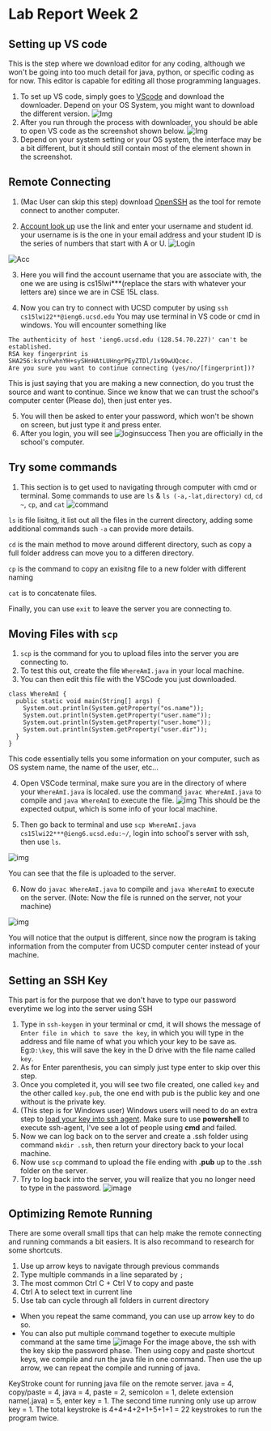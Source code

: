 # Lab Report Week 2

## Setting up VS code

This is the step where we download editor for any coding, although we won't be going into too much detail for java, python, or specific coding as for now. This editor is capable for editing all those programming languages.

1. To set up VS code, simply goes to [VScode](https://code.visualstudio.com/) and download the downloader. Depend on your OS System, you might want to download the different version.
![Img](VScodedownload.png)
2. After you run through the process with downloader, you should be able to open VS code as the screenshot shown below.
![Img](VSpage.png)
3. Depend on your system setting or your OS system, the interface may be a bit different, but it should still contain most of the element shown in the screenshot.


## Remote Connecting

1. (Mac User can skip this step) download [OpenSSH](https://docs.microsoft.com/en-us/windows-server/administration/openssh/openssh_install_firstuse) as the tool for remote connect to another computer.

2. [Account look up](https://sdacs.ucsd.edu/~icc/index.php) use the link and enter your username and student id. your username is is the one in your email address and your student ID is the series of numbers that start with A or U.
![Login](loginPage.jpg)

![Acc](Account_lookup.jpg)

3. Here you will find the account username that you are associate with, the one we are using is cs15lwi***(replace the stars with whatever your letters are) since we are in CSE 15L class.

4. Now you can try to connect with UCSD computer by using
`ssh cs15lwi22**@ieng6.ucsd.edu`
You may use terminal in VS code or cmd in windows. You will encounter something like 
```
The authenticity of host 'ieng6.ucsd.edu (128.54.70.227)' can't be established.
RSA key fingerprint is SHA256:ksruYwhnYH+sySHnHAtLUHngrPEyZTDl/1x99wUQcec.
Are you sure you want to continue connecting (yes/no/[fingerprint])? 
```
This is just saying that you are making a new connection, do you trust the source and want to continue. Since we know that we can trust the school's computer center (Please do), then just enter yes.

5. You will then be asked to enter your password, which won't be shown on screen, but just type it and press enter.
6. After you login, you will see 
![loginsuccess](loginsuccess.jpg)
Then you are officially in the school's computer.

## Try some commands
1. This section is to get used to navigating through computer with cmd or terminal. Some commands to use are 
`ls` & `ls (-a,-lat,directory)` `cd`, `cd ~`, `cp`, and `cat`
![command](commands.jpg)

`ls` is file lisitng, it list out all the files in the current directory, adding some additional commands such `-a` can provide more details.

`cd` is the main method to move around different directory, such as copy a full folder address can move you to a differen directory.

`cp` is the command to copy an exisitng file to a new folder with different naming

`cat` is to concatenate files.

Finally, you can use `exit` to leave the server you are connecting to.

## Moving Files with `scp`

1. `scp` is the command for you to upload files into the server you are connecting to.
2. To test this out, create the file `WhereAmI.java` in your local machine.
3. You can then edit this file with the VSCode you just downloaded.
```
class WhereAmI {
  public static void main(String[] args) {
    System.out.println(System.getProperty("os.name"));
    System.out.println(System.getProperty("user.name"));
    System.out.println(System.getProperty("user.home"));
    System.out.println(System.getProperty("user.dir"));
  }
}
```
This code essentially tells you some information on your computer, such as OS system name, the name of the user, etc...

4. Open VSCode terminal, make sure you are in the directory of where your `WhereAmI.java` is localed. use the command `javac WhereAmI.java` to compile and `java WhereAmI` to execute the file.
![img](WhereAmILocal.jpg)
This should be the expected output, which is some info of your local machine.

5. Then go back to terminal and use `scp WhereAmI.java cs15lwi22***@ieng6.ucsd.edu:~/`, login into school's server with ssh, then use `ls`.

![img](FileUploadls.jpg)

You can see that the file is uploaded to the server.

6. Now do `javac WhereAmI.java` to compile and `java WhereAmI` to execute on the server. (Note: Now the file is runned on the server, not your machine)

![img](WhereAmIServer.jpg)

You will notice that the output is different, since now the program is taking information from the computer from UCSD computer center instead of your machine.


## Setting an SSH Key
This part is for the purpose that we don't have to type our password everytime we log into the server using SSH

1. Type in `ssh-keygen` in your terminal or cmd, it will shows the message of `Enter file in which to save the key`, in which you will type in the address and file name of what you which your key to be save as. Eg:`D:\key`, this will save the key in the D drive with the file name called `key`.
2. As for Enter parenthesis, you can simply just type enter to skip over this step.
3. Once you completed it, you will see two file created, one called `key` and the other called `key.pub`, the one end with pub is the public key and one without is the private key.
4. (This step is for Windows user)  Windows users will need to do an extra step to [load your key into ssh agent](https://docs.microsoft.com/en-us/windows-server/administration/openssh/openssh_keymanagement#user-key-generation). Make sure to use **powershell** to execute ssh-agent, I've see a lot of people using **cmd** and failed.
5. Now we can log back on to the server and create a .ssh folder using command `mkdir .ssh`, then return your directory back to your local machine.
6. Now use `scp` command to upload the file ending with **.pub** up to the .ssh folder on the server.
7. Try to log back into the server, you will realize that you no longer need to type in the password.
![image](key.jpg)

## Optimizing Remote Running

There are some overall small tips that can help make the remote connecting and running commands a bit easiers. It is also recommand to research for some shortcuts.
1. Use up arrow keys to navigate through previous commands
2. Type multiple commands in a line separated by `;`
3. The most common Ctrl C + Ctrl V to copy and paste
4. Ctrl A to select text in current line
5. Use tab can cycle through all folders in current directory

- When you repeat the same command, you can use up arrow key to do so.
- You can also put multiple command together to execute multiple command at the same time
![image](optimizing_2.jpg)
For the image above, the ssh with the key skip the password phase. Then using copy and paste shortcut keys, we compile and run the java file in one command. Then use the up arrow, we can repeat the compile and running of java.

KeyStroke count for running java file on the remote server. java = 4, copy/paste = 4, java = 4, paste = 2, semicolon = 1, delete extension name(.java) = 5, enter key = 1. The second time running only use up arrow key = 1. The total keystroke is 4+4+4+2+1+5+1+1 = 22 keystrokes to run the program twice.
